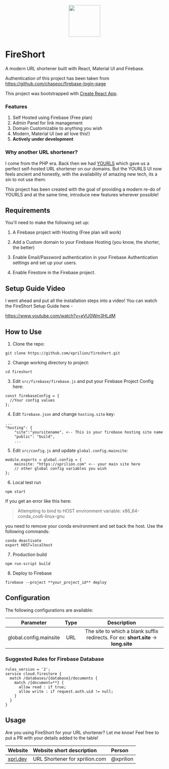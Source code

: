 <p align="center">
  <img width="100" height="100" src="https://raw.githubusercontent.com/xprilion/fireshort/master/public/favicon-196x196.png">
</p>

# FireShort

A modern URL shortener built with React, Material UI and Firebase.

Authentication of this project has been taken from https://github.com/chaseoc/firebase-login-page

This project was bootstrapped with [Create React App](https://github.com/facebook/create-react-app).

### Features

1. Self Hosted using Firebase (Free plan)
2. Admin Panel for link management
3. Domain Customizable to anything you wish
4. Modern, Material UI (we all love this!)
5. **Actively under development**

### Why another URL shortener?

I come from the PHP era. Back then we had [YOURLS](https://yourls.org) which gave us a perfect self-hosted URL shortener on our domains.
But the YOURLS UI now feels ancient and honestly, with the availability of amazing new tech, its a sin to not use them.

This project has been created with the goal of providing a modern re-do of YOURLS and at the same time, introduce new features wherever possible!

## Requirements

You'll need to make the following set up:

1. A Firebase project with Hosting (Free plan will work)

2. Add a Custom domain to your Firebase Hosting (you know, the shorter, the better)

3. Enable Email/Password authentication in your Firebase Authentication settings and set up your users.

4. Enable Firestore in the Firebase project.

## Setup Guide Video

I went ahead and put all the installation steps into a video! You can watch the FireShort Setup Guide here - 

https://www.youtube.com/watch?v=eVU0Wm3HLdM

## How to Use

1. Clone the repo:

```
git clone https://github.com/xprilion/fireshort.git
```

2. Change working directory to project:

```
cd fireshort
```

3. Edit `src/firebase/firebase.js` and put your Firebase Project Config here:

```
const firebaseConfig = {
  //Your config values
};
```

4. Edit `firebase.json` and change `hosting.site` key:
```
...
"hosting": {
    "site":"yoursitename", <-- This is your firebase hosting site name
    "public": "build",
    ...
```

5. Edit `src/config.js` and update `global.config.mainsite`:

```
module.exports = global.config = {
    mainsite: "https://xprilion.com" <-- your main site here
    // other global config variables you wish
};
```

6. Local test run

```
npm start
```
If you get an error like this here:

> Attempting to bind to HOST environment variable: x86_64-conda_cos6-linux-gnu

you need to remove your conda environment and set back the host. Use the following commands:

```
conda deactivate
export HOST=localhost
```

7. Production build

```
npm run-script build
```

8. Deploy to Firebase

```
firebase --project **your_project_id** deploy
```

## Configuration

The following configurations are available:

| Parameter | Type | Description |
|:---------:|:----:|:-----------:|
| global.config.mainsite | URL | The site to which a blank suffix redirects. For ex: **short.site** -> **long.site** |

### Suggested Rules for Firebase Database

```
rules_version = '2';
service cloud.firestore {
  match /databases/{database}/documents {
    match /{document=**} {
      allow read : if true;
      allow write : if request.auth.uid != null;
    }
  }
}
```

## Usage

Are you using FireShort for your URL shortener? Let me know! Feel free to put a PR with your details added to the table!

| Website | Website short description | Person |
|:--------|:--------------------------|:-------|
| [xpri.dev](https://xpri.dev) | URL Shortener for xprilion.com | @xprilion |
